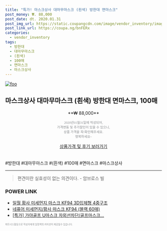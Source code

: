 ```yaml
--- 
title: "특가! 마스크상사 대마무마스크 (흰색) 방한대 면마스크" 
post_money: ₩. 88,000 
post_date: dt. 2020.01.31 
post_img_url: https://static.coupangcdn.com/image/vendor_inventory/images/2017/10/18/7/1/f25cc782-a5bb-4f32-b9b3-b42fd2ff83e4.jpg 
post_link_url: https://coupa.ng/bnFERx 
categories: 
  - vendor_inventory 
tags: 
  - 방한대 
  - 대마무마스크 
  - (흰색) 
  - 100매 
  - 면마스크 
  - 마스크상사 
--- 
```

[![foo](https://static.coupangcdn.com/image/vendor_inventory/images/2017/10/18/7/1/f25cc782-a5bb-4f32-b9b3-b42fd2ff83e4.jpg)](https://coupa.ng/bnFERx) 

## 마스크상사 대마무마스크 (흰색) 방한대 면마스크, 100매 
<p style="text-align: center;">**₩ 88,000**</p> 
<p style="text-align: center;"><span style="color: #898c8f; font-family: Georgia,Times,serif; font-size: 0.75em;">2020년01월31일에 작성되어, <br>가격변동 및 추가할인이 있을 수 있으니,<br> 상품 가격을 꼭!확인해주세요.<br>행복하세요~</span> 
</p>	 
<div markdown="0" style="text-align: center;"><a href="https://coupa.ng/bnFERx" class="btn btn--success">상품가격 및 후기 보러가기</a></div> 
<br><br> 
  #방한대 #대마무마스크 #(흰색) #100매 #면마스크 #마스크상사 
<hr> 

> 편견이란 실효성이 없는 의견이다. - 암브로스 빌 


### POWER LINK

* <a href="https://blog.naver.com/an0733/221785412570" target="_blank">일월 황사 미세먼지 마스크 KF94 3D입체형 4중구조</a>
* <a href="https://blog.naver.com/santokki14/221784987562" target="_blank">네퓨어 미세먼지/황사 마스크 KF94 (블랙 60매)</a>
* <a href="https://blog.naver.com/santokki14/221789634736" target="_blank">[특가] 가야골프 U마스크 자외선차단/골프마스크...</a>

<span style="color: #898c8f; font-family: Georgia,Times,serif; font-size: 0.55em;">파트너스활동으로 작성자에게 일정액의 커미션이 제공될수 있습니다.</span> 
